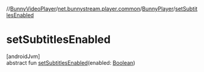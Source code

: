//[BunnyVideoPlayer](../../../index.md)/[net.bunnystream.player.common](../index.md)/[BunnyPlayer](index.md)/[setSubtitlesEnabled](set-subtitles-enabled.md)

# setSubtitlesEnabled

[androidJvm]\
abstract fun [setSubtitlesEnabled](set-subtitles-enabled.md)(enabled: [Boolean](https://kotlinlang.org/api/latest/jvm/stdlib/kotlin-stdlib/kotlin/-boolean/index.html))
